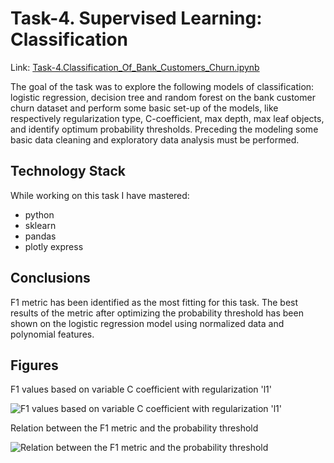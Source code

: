 # Task-4. Supervised Learning: Classification
Link: [Task-4.Classification_Of_Bank_Customers_Churn.ipynb](https://github.com/helios12/DataScienceProjects/blob/main/tasks/task-4/Task-4.Classification_Of_Bank_Customers_Churn.ipynb)

The goal of the task was to explore the following models of classification: logistic regression, decision tree and random forest on the bank customer churn dataset and perform some basic set-up of the models, like respectively regularization type, C-coefficient, max depth, max leaf objects, and identify optimum probability thresholds. Preceding the modeling some basic data cleaning and exploratory data analysis must be performed.

## Technology Stack
While working on this task I have mastered:

* python
* sklearn
* pandas
* plotly express

## Conclusions
F1 metric has been identified as the most fitting for this task. The best results of the metric after optimizing the probability threshold has been shown on the logistic regression model using normalized data and polynomial features.

## Figures
F1 values based on variable C coefficient with regularization 'l1'

![F1 values based on variable C coefficient with regularization 'l1'](https://i.imgur.com/HbV9bdM.png)

Relation between the F1 metric and the probability threshold

![Relation between the F1 metric and the probability threshold](https://i.imgur.com/vsdEMWq.png)